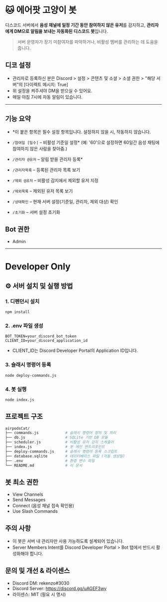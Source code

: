 # 🐱 에어팟 고양이 봇

디스코드 서버에서 **음성 채널에 일정 기간 동안 참여하지 않은 유저**를 감지하고,
**관리자에게 DM으로 알림을 보내는 자동화된 디스코드 봇**입니다.

> 서버 운영자가 장기 미참여자를 파악하거나, 비활성 멤버를 관리하는 데 도움을 줍니다.

## 디코 설정
- 관리자로 등록하신 분은 Discord > 설정 > 콘텐츠 및 소셜 > 소셜 권한 > "해당 서버"의 [다이렉트 메시지: True]
- 위 설정을 켜주셔야 DM을 받으실 수 있어요.
- 매일 아침 7시에 자동 알림이 있습니다.

---

## 기능 요약

- *이 붙은 항목은 필수 설정 항목입니다. 설정하지 않을 시, 작동하지 않습니다.

- `/참여일 [일수]` – 비활성 기준일 설정* (예: '60'으로 설정하면 60일간 음성 채팅에 참여하지 않은 사람을 찾아줌.)
- `/관리자 @유저` – 알림 받을 관리자 등록*
- `/관리자목록` – 등록된 관리자 목록 보기
- `/제외 @유저` – 비활성 감지에서 제외할 유저 지정
- `/제외목록` – 제외된 유저 목록 보기
- `/상태확인` – 현재 서버 설정(기준일, 관리자, 제외 대상) 확인
- `/초기화` – 서버 설정 초기화


## Bot 권한
- Admin
---

# Developer Only

## ⚙ 서버 설치 및 실행 방법

### 1. 디펜던시 설치

```bash
npm install
```

### 2. .env 파일 생성

```env
BOT_TOKEN=your_discord_bot_token
CLIENT_ID=your_discord_application_id
```
- CLIENT_ID는 Discord Developer Portal의 Application ID입니다.

### 3. 슬래시 명령어 등록
```bash
node deploy-commands.js
```

### 4. 봇 실행
```bash
node index.js
```

## 프로젝트 구조
```bash
airpodsCat/
├── commands.js            # 슬래시 명령어 정의 및 처리
├── db.js                  # SQLite 기반 DB 모듈
├── scheduler.js           # 비활성 유저 감지 스케줄러
├── index.js               # 봇 메인 엔트리포인트
├── deploy-commands.js     # 슬래시 명령어 등록 스크립트
├── database.sqlite        # 데이터베이스 파일 (자동 생성됨)
├── .env                   # 환경 변수 파일
└── README.md              # 이 문서
```

## 봇 최소 권한
- View Channels
- Send Messages
- Connect (음성 채널 접속 확인용)
- Use Slash Commands

## 주의 사항
- 이 봇은 서버 내 관리자만 사용 가능하도록 설계되어 있습니다.
- Server Members Intent를 Discord Developer Portal > Bot 탭에서 반드시 활성화해야 합니다.

## 문의 및 개선 & 라이센스
- Discord DM: rekenzo#3030
- Discord Server: https://discord.gg/uAGEF3wy
- 라이센스: MIT (필요 시 명시)
